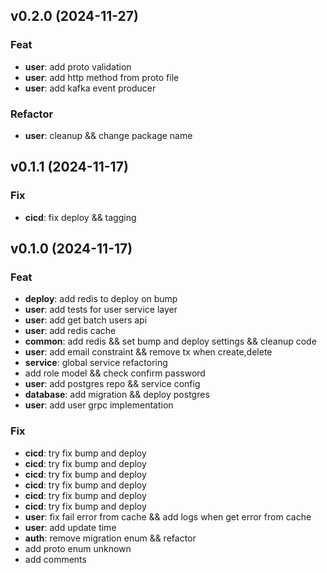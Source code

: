 ## v0.2.0 (2024-11-27)

### Feat

- **user**: add proto validation
- **user**: add http method from proto file
- **user**: add kafka event producer

### Refactor

- **user**: cleanup && change package name

## v0.1.1 (2024-11-17)

### Fix

- **cicd**: fix deploy && tagging

## v0.1.0 (2024-11-17)

### Feat

- **deploy**: add redis to deploy on bump
- **user**: add tests for user service layer
- **user**: add get batch users api
- **user**: add redis cache
- **common**: add redis && set bump and deploy settings && cleanup code
- **user**: add email constraint && remove tx when create,delete
- **service**: global service refactoring
- add role model && check confirm password
- **user**: add postgres repo && service config
- **database**: add migration && deploy postgres
- **user**: add user grpc implementation

### Fix

- **cicd**: try fix bump and deploy
- **cicd**: try fix bump and deploy
- **cicd**: try fix bump and deploy
- **cicd**: try fix bump and deploy
- **cicd**: try fix bump and deploy
- **cicd**: try fix bump and deploy
- **user**: fix fail error from cache && add logs when get error from cache
- **user**: add update time
- **auth**: remove migration enum && refactor
- add proto enum unknown
- add comments
